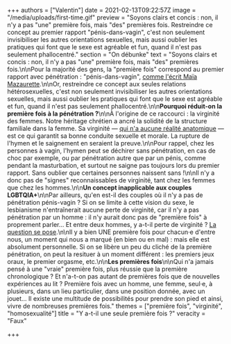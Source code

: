 +++
authors = ["Valentin"]
date = 2021-02-13T09:22:57Z
image = "/media/uploads/first-time.gif"
preview = "Soyons clairs et concis : non, il n'y a pas \"une\" première fois, mais \"des\" premières fois. Restreindre ce concept au premier rapport \"pénis-dans-vagin\", c'est non seulement invisibiliser les autres orientations sexuelles, mais aussi oublier les pratiques qui font que le sexe est agréable et fun, quand il n'est pas seulement phallocentré."
section = "On débunke"
text = "Soyons clairs et concis : non, il n'y a pas \"une\" première fois, mais \"des\" premières fois.\n\nPour la majorité des gens, la \"première fois\" correspond au premier rapport avec pénétration : \"pénis-dans-vagin\", [comme l'écrit Maïa Mazaurette](https://www.lemonde.fr/m-le-mag/article/2020/11/29/et-si-la-premiere-fois-s-ecrivait-au-pluriel_6061519_4500055.html).\n\nOr, restreindre ce concept aux seules relations hétérosexuelles, c'est non seulement invisibiliser les autres orientations sexuelles, mais aussi oublier les pratiques qui font que le sexe est agréable et fun, quand il n'est pas seulement phallocentré.\n\n**Pourquoi réduit-on la première fois à la pénétration ?**\n\nÀ l'origine de ce raccourci : la virginité des femmes. Notre héritage chrétien a ancré la solidité de la structure familiale dans la femme. Sa virginité — [qui n'a aucune réalité anatomique](https://www.publicsenat.fr/article/societe/le-saviez-vous-la-virginite-feminine-ne-correspond-a-aucune-realite-anatomique) — est ce qui garantit sa bonne conduite sexuelle et morale. La rupture de l'hymen et le saignement en seraient la preuve.\n\nPour rappel, chez les personnes à vagin, l'hymen peut se déchirer sans pénétration, en cas de choc par exemple, ou par pénétration autre que par un pénis, comme pendant la masturbation, et surtout ne saigne pas toujours lors du premier rapport. Sans oublier que certaines personnes naissent sans !\n\nIl n'y a donc pas de \"signes\" reconnaissables de virginité, tant chez les femmes que chez les hommes.\n\n**Un concept inapplicable aux couples LGBTQIA+**\n\nPar ailleurs, qu'en est-il des couples où il n'y a pas de pénétration pénis-vagin ? Si on se limite à cette vision du sexe, le lesbianisme n'entraînerait aucune perte de virginité, car il n'y a pas pénétration par un homme : il n'y aurait donc pas de \"première fois\" à proprement parler... Et entre deux hommes, y a-t-il perte de virginité ? [La question se pose](https://www.lemonde.fr/m-perso/article/2016/12/31/vierges-un-jour-vierges-toujours_5055953_4497916.html).\n\nIl y a bien UNE première fois pour chacun·e d'entre nous, un moment qui nous a marqué (en bien ou en mal) : mais elle est absolument personnelle. Si on se libère un peu du cliché de la première pénétration, on peut la resituer à un moment différent : les premiers jeux oraux, le premier orgasme, etc.\n\n**Les premières fois**\n\nQui n'a jamais pensé à une \"vraie\" première fois, plus réussie que la première chronologique ? Et n'a-t-on pas autant de premières fois que de nouvelles expériences au lit ? Première fois avec un homme, une femme, seul·e, à plusieurs, dans un lieu particulier, dans une position donnée, avec un jouet... Il existe une multitude de possibilités pour prendre son pied et ainsi, vivre de nombreuses premières fois."
themes = ["première fois", "virginité", "homosexualité"]
title = "Y a-t-il une seule première fois ?"
veracity = "Faux"

+++
